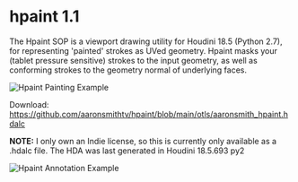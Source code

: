# hpaint 1.1
The Hpaint SOP is a viewport drawing utility for Houdini 18.5 (Python 2.7), for representing 'painted' strokes as UVed geometry. Hpaint masks your (tablet pressure sensitive) strokes to the input geometry, as well as conforming strokes to the geometry normal of underlying faces.

![Hpaint Painting Example](https://github.com/aaronsmithtv/hpaint/blob/main/examples/images/hpaint_doc_gif_001.gif)

Download: https://github.com/aaronsmithtv/hpaint/blob/main/otls/aaronsmith_hpaint.hdalc

**NOTE:** I only own an Indie license, so this is currently only available as a .hdalc file. The HDA was last generated in Houdini 18.5.693 py2

![Hpaint Annotation Example](https://github.com/aaronsmithtv/hpaint/blob/main/examples/images/hpaint_doc_gif_002.gif)

